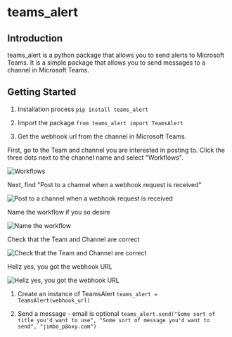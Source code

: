 # teams_alert

## Introduction

teams_alert is a python package that allows you to send alerts to Microsoft Teams. It is a simple package that allows you to send messages to a channel in Microsoft Teams.

## Getting Started

1. Installation process
```pip install teams_alert```

2. Import the package
```from teams_alert import TeamsAlert```

3. Get the webhook url from the channel in Microsoft Teams.

First, go to the Team and channel you are interested in posting to. Click the three dots next to the channel name and select "Workflows".

![Workflows](https://raw.githubusercontent.com/jimbo-p/AoC23/e6fceefdc962b867d264f822ea0c3dae286b3bed/teams_workflows.JPG)

Next, find "Post to a channel when a webhook request is received"

![Post to a channel when a webhook request is received](https://raw.githubusercontent.com/jimbo-p/AoC23/e6fceefdc962b867d264f822ea0c3dae286b3bed/teams_webhook_workflow.JPG)

Name the workflow if you so desire

![Name the workflow](https://raw.githubusercontent.com/jimbo-p/AoC23/e6fceefdc962b867d264f822ea0c3dae286b3bed/workflows_naming.JPG)

Check that the Team and Channel are correct

![Check that the Team and Channel are correct](https://raw.githubusercontent.com/jimbo-p/AoC23/e6fceefdc962b867d264f822ea0c3dae286b3bed/workflow_team_and_channel.JPG)

Hellz yes, you got the webhook URL

![Hellz yes, you got the webhook URL](https://raw.githubusercontent.com/jimbo-p/AoC23/e6fceefdc962b867d264f822ea0c3dae286b3bed/workflow_URL.JPG)
1. Create an instance of TeamsAlert
```teams_alert = TeamsAlert(webhook_url)```

2. Send a message - email is optional
```teams_alert.send("Some sort of title you'd want to use", "Some sort of message you'd want to send", "jimbo_p@oxy.com")```